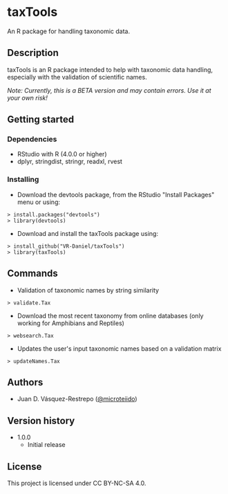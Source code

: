# taxTools

An R package for handling taxonomic data.

## Description

taxTools is an R package intended to help with taxonomic data handling, especially with the validation of scientific names.

*Note: Currently, this is a BETA version and may contain errors. Use it at your own risk!*

## Getting started

### Dependencies

* RStudio with R (4.0.0 or higher)
* dplyr, stringdist, stringr, readxl, rvest

### Installing

* Download the devtools package, from the RStudio "Install Packages" menu or using:
```
> install.packages("devtools")
> library(devtools)
```
* Download and install the taxTools package using:
```
> install_github("VR-Daniel/taxTools")
> library(taxTools)
```

## Commands

* Validation of taxonomic names by string similarity
```
> validate.Tax
```
* Download the most recent taxonomy from online databases (only working for Amphibians and Reptiles)
```
> websearch.Tax
```
* Updates the user's input taxonomic names based on a validation matrix
```
> updateNames.Tax
```

## Authors

* Juan D. Vásquez-Restrepo ([@microteiido](https://twitter.com/microteiido))

## Version history

* 1.0.0
    * Initial release

## License

This project is licensed under CC BY-NC-SA 4.0.